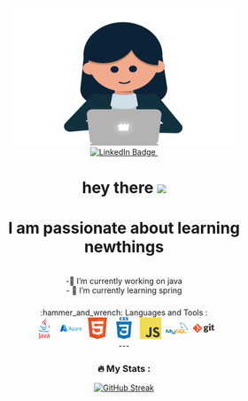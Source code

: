 
<div id="header" align="center">
  <img src="https://github.com/susmithanunna/susmithanunna/blob/main/output-onlinegiftools.gif" width="400" height="250"/>
</div>
<div id="badges" align="center">
  <a href="https://www.linkedin.com/in/susmitha-radha-devi-nunna-55ab57278/">
    <img src="https://img.shields.io/badge/LinkedIn-blue?style=for-the-badge&logo=linkedin&logoColor=white" alt="LinkedIn Badge"/>
  </a>
<!--   <a href="your-youtube-URL">
    <img src="https://img.shields.io/badge/YouTube-red?style=for-the-badge&logo=youtube&logoColor=white" alt="Youtube Badge"/>
  </a>
  <a href="your-twitter-URL">
    <img src="https://img.shields.io/badge/Twitter-blue?style=for-the-badge&logo=twitter&logoColor=white" alt="Twitter Badge"/>
  </a>
</div> -->
  <img src="https://komarev.com/ghpvc/?username=susmithanunna&style=flat-square&color=blue" alt=""/>
  <h1>
  hey there
  <img src="https://media.giphy.com/media/hvRJCLFzcasrR4ia7z/giphy.gif" width="30px"/>
</h1>
  <h1>I am passionate about learning newthings</h1>
  <br>
-🔭 I’m currently working on java
  <br>
- 🌱 I’m currently learning spring
  <br>
<!-- - 👯 I’m looking to collaborate on ...
- 🤔 I’m looking for help with ...
- 💬 Ask me about ...
- 📫 How to reach me: [![Linkedin Badge](https://img.shields.io/badge/-kakbar-blue?style=flat&logo=Linkedin&logoColor=white)]("https://www.linkedin.com/in/susmitha-radha-devi-nunna-55ab57278/")
- 😄 Pronouns: ...
- ⚡ Fun fact: ...
  -->
  <h3></h3>:hammer_and_wrench: Languages and Tools :</h3>
  <div>
  <img src="https://github.com/devicons/devicon/blob/master/icons/java/java-original-wordmark.svg" title="Java" alt="Java" width="40" height="40"/>&nbsp;
  <img src="https://raw.githubusercontent.com/devicons/devicon/55609aa5bd817ff167afce0d965585c92040787a/icons/azure/azure-original-wordmark.svg" title="Azure" alt="Azure" width="40" height="40"/>&nbsp;
  <img src="https://github.com/devicons/devicon/blob/master/icons/html5/html5-original.svg" title="HTML5" alt="HTML" width="40" height="40"/>&nbsp;
  <img src="https://github.com/devicons/devicon/blob/master/icons/css3/css3-plain-wordmark.svg"  title="CSS3" alt="CSS" width="40" height="40"/>&nbsp;
  <img src="https://github.com/devicons/devicon/blob/master/icons/javascript/javascript-original.svg" title="JavaScript" alt="JavaScript" width="40" height="40"/>&nbsp;
  <img src="https://github.com/devicons/devicon/blob/master/icons/mysql/mysql-original-wordmark.svg" title="MySQL"  alt="MySQL" width="40" height="40"/>&nbsp;
  <img src="https://github.com/devicons/devicon/blob/master/icons/git/git-original-wordmark.svg" title="Git" **alt="Git" width="40" height="40"/>
</div>
  ---

### :fire: My Stats :
[![GitHub Streak](https://streak-stats.demolab.com?user=susmithanunna)](https://git.io/streak-stats)

<!--
**susmithanunna/susmithanunna** is a ✨ _special_ ✨ repository because its `README.md` (this file) appears on your GitHub profile.

Here are some ideas to get you started:

- 🔭 I’m currently working on ...
- 🌱 I’m currently learning ...
- 👯 I’m looking to collaborate on ...
- 🤔 I’m looking for help with ...
- 💬 Ask me about ...
- 📫 How to reach me: ...
- 😄 Pronouns: ...
- ⚡ Fun fact: ...
-->
